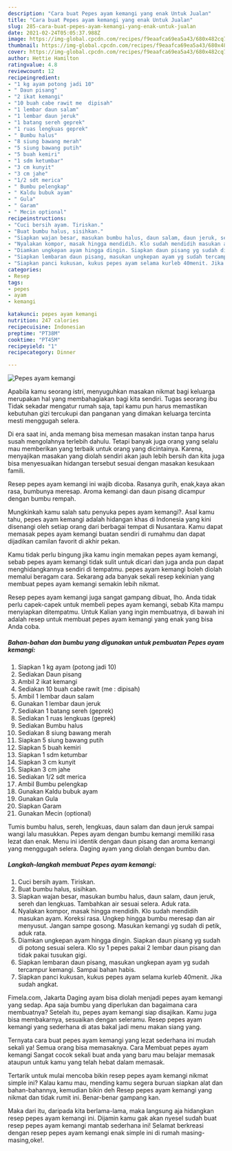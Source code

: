 ```yaml
---
description: "Cara buat Pepes ayam kemangi yang enak Untuk Jualan"
title: "Cara buat Pepes ayam kemangi yang enak Untuk Jualan"
slug: 285-cara-buat-pepes-ayam-kemangi-yang-enak-untuk-jualan
date: 2021-02-24T05:05:37.988Z
image: https://img-global.cpcdn.com/recipes/f9eaafca69ea5a43/680x482cq70/pepes-ayam-kemangi-foto-resep-utama.jpg
thumbnail: https://img-global.cpcdn.com/recipes/f9eaafca69ea5a43/680x482cq70/pepes-ayam-kemangi-foto-resep-utama.jpg
cover: https://img-global.cpcdn.com/recipes/f9eaafca69ea5a43/680x482cq70/pepes-ayam-kemangi-foto-resep-utama.jpg
author: Hettie Hamilton
ratingvalue: 4.8
reviewcount: 12
recipeingredient:
- "1 kg ayam potong jadi 10"
- " Daun pisang"
- "2 ikat kemangi"
- "10 buah cabe rawit me  dipisah"
- "1 lembar daun salam"
- "1 lembar daun jeruk"
- "1 batang sereh geprek"
- "1 ruas lengkuas geprek"
- " Bumbu halus"
- "8 siung bawang merah"
- "5 siung bawang putih"
- "5 buah kemiri"
- "1 sdm ketumbar"
- "3 cm kunyit"
- "3 cm jahe"
- "1/2 sdt merica"
- " Bumbu pelengkap"
- " Kaldu bubuk ayam"
- " Gula"
- " Garam"
- " Mecin optional"
recipeinstructions:
- "Cuci bersih ayam. Tiriskan."
- "Buat bumbu halus, sisihkan."
- "Siapkan wajan besar, masukan bumbu halus, daun salam, daun jeruk, sereh dan lengkuas. Tambahkan air sesuai selera. Aduk rata."
- "Nyalakan kompor, masak hingga mendidih. Klo sudah mendidih masukan ayam. Koreksi rasa. Ungkep hingga bumbu meresap dan air menyusut. Jangan sampe gosong. Masukan kemangi yg sudah di petik, aduk rata."
- "Diamkan ungkepan ayam hingga dingin. Siapkan daun pisang yg sudah di potong sesuai selera. Klo sy 1 pepes pakai 2 lembar daun pisang dan tidak pakai tusukan gigi."
- "Siapkan lembaran daun pisang, masukan ungkepan ayam yg sudah tercampur kemangi. Sampai bahan habis."
- "Siapkan panci kukusan, kukus pepes ayam selama kurleb 40menit. Jika sudah angkat."
categories:
- Resep
tags:
- pepes
- ayam
- kemangi

katakunci: pepes ayam kemangi 
nutrition: 247 calories
recipecuisine: Indonesian
preptime: "PT38M"
cooktime: "PT45M"
recipeyield: "1"
recipecategory: Dinner

---
```



![Pepes ayam kemangi](https://img-global.cpcdn.com/recipes/f9eaafca69ea5a43/680x482cq70/pepes-ayam-kemangi-foto-resep-utama.jpg)

Apabila kamu seorang istri, menyuguhkan masakan nikmat bagi keluarga merupakan hal yang membahagiakan bagi kita sendiri. Tugas seorang ibu Tidak sekadar mengatur rumah saja, tapi kamu pun harus memastikan kebutuhan gizi tercukupi dan panganan yang dimakan keluarga tercinta mesti menggugah selera.

Di era  saat ini, anda memang bisa memesan masakan instan tanpa harus susah mengolahnya terlebih dahulu. Tetapi banyak juga orang yang selalu mau memberikan yang terbaik untuk orang yang dicintainya. Karena, menyajikan masakan yang diolah sendiri akan jauh lebih bersih dan kita juga bisa menyesuaikan hidangan tersebut sesuai dengan masakan kesukaan famili. 

Resep pepes ayam kemangi ini wajib dicoba. Rasanya gurih, enak,kaya akan rasa, bumbunya meresap. Aroma kemangi dan daun pisang dicampur dengan bumbu rempah.

Mungkinkah kamu salah satu penyuka pepes ayam kemangi?. Asal kamu tahu, pepes ayam kemangi adalah hidangan khas di Indonesia yang kini disenangi oleh setiap orang dari berbagai tempat di Nusantara. Kamu dapat memasak pepes ayam kemangi buatan sendiri di rumahmu dan dapat dijadikan camilan favorit di akhir pekan.

Kamu tidak perlu bingung jika kamu ingin memakan pepes ayam kemangi, sebab pepes ayam kemangi tidak sulit untuk dicari dan juga anda pun dapat menghidangkannya sendiri di tempatmu. pepes ayam kemangi boleh diolah memalui beragam cara. Sekarang ada banyak sekali resep kekinian yang membuat pepes ayam kemangi semakin lebih nikmat.

Resep pepes ayam kemangi juga sangat gampang dibuat, lho. Anda tidak perlu capek-capek untuk membeli pepes ayam kemangi, sebab Kita mampu menyiapkan ditempatmu. Untuk Kalian yang ingin membuatnya, di bawah ini adalah resep untuk membuat pepes ayam kemangi yang enak yang bisa Anda coba.

<!--inarticleads1-->

##### Bahan-bahan dan bumbu yang digunakan untuk pembuatan Pepes ayam kemangi:

1. Siapkan 1 kg ayam (potong jadi 10)
1. Sediakan  Daun pisang
1. Ambil 2 ikat kemangi
1. Sediakan 10 buah cabe rawit (me : dipisah)
1. Ambil 1 lembar daun salam
1. Gunakan 1 lembar daun jeruk
1. Sediakan 1 batang sereh (geprek)
1. Sediakan 1 ruas lengkuas (geprek)
1. Sediakan  Bumbu halus
1. Sediakan 8 siung bawang merah
1. Siapkan 5 siung bawang putih
1. Siapkan 5 buah kemiri
1. Siapkan 1 sdm ketumbar
1. Siapkan 3 cm kunyit
1. Siapkan 3 cm jahe
1. Sediakan 1/2 sdt merica
1. Ambil  Bumbu pelengkap
1. Gunakan  Kaldu bubuk ayam
1. Gunakan  Gula
1. Siapkan  Garam
1. Gunakan  Mecin (optional)


Tumis bumbu halus, sereh, lengkuas, daun salam dan daun jeruk sampai wangi lalu masukkan. Pepes ayam dengan bumbu kemangi memiliki rasa lezat dan enak. Menu ini identik dengan daun pisang dan aroma kemangi yang menggugah selera. Daging ayam yang diolah dengan bumbu dan. 

<!--inarticleads2-->

##### Langkah-langkah membuat Pepes ayam kemangi:

1. Cuci bersih ayam. Tiriskan.
1. Buat bumbu halus, sisihkan.
1. Siapkan wajan besar, masukan bumbu halus, daun salam, daun jeruk, sereh dan lengkuas. Tambahkan air sesuai selera. Aduk rata.
1. Nyalakan kompor, masak hingga mendidih. Klo sudah mendidih masukan ayam. Koreksi rasa. Ungkep hingga bumbu meresap dan air menyusut. Jangan sampe gosong. Masukan kemangi yg sudah di petik, aduk rata.
1. Diamkan ungkepan ayam hingga dingin. Siapkan daun pisang yg sudah di potong sesuai selera. Klo sy 1 pepes pakai 2 lembar daun pisang dan tidak pakai tusukan gigi.
1. Siapkan lembaran daun pisang, masukan ungkepan ayam yg sudah tercampur kemangi. Sampai bahan habis.
1. Siapkan panci kukusan, kukus pepes ayam selama kurleb 40menit. Jika sudah angkat.


Fimela.com, Jakarta Daging ayam bisa diolah menjadi pepes ayam kemangi yang sedap. Apa saja bumbu yang diperlukan dan bagaimana cara membuatnya? Setelah itu, pepes ayam kemangi siap disajikan. Kamu juga bisa membakarnya, sesuaikan dengan seleramu. Resep pepes ayam kemangi yang sederhana di atas bakal jadi menu makan siang yang. 

Ternyata cara buat pepes ayam kemangi yang lezat sederhana ini mudah sekali ya! Semua orang bisa memasaknya. Cara Membuat pepes ayam kemangi Sangat cocok sekali buat anda yang baru mau belajar memasak ataupun untuk kamu yang telah hebat dalam memasak.

Tertarik untuk mulai mencoba bikin resep pepes ayam kemangi nikmat simple ini? Kalau kamu mau, mending kamu segera buruan siapkan alat dan bahan-bahannya, kemudian bikin deh Resep pepes ayam kemangi yang nikmat dan tidak rumit ini. Benar-benar gampang kan. 

Maka dari itu, daripada kita berlama-lama, maka langsung aja hidangkan resep pepes ayam kemangi ini. Dijamin kamu gak akan nyesel sudah buat resep pepes ayam kemangi mantab sederhana ini! Selamat berkreasi dengan resep pepes ayam kemangi enak simple ini di rumah masing-masing,oke!.

